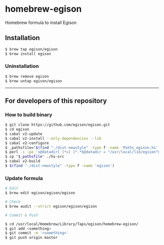 # homebrew-egison
Homebrew formula to install Egison

## Installation

```sh
$ brew tap egison/egison
$ brew install egison
```

### Uninstallation

```sh
$ brew remove egison
$ brew untap egison/egison
```

* * *

## For developers of this repository

### How to build binary

```sh
$ git clone https://github.com/egison/egison.git
$ cd egison
$ cabal v2-update
$ cabal v2-install --only-dependencies --lib
$ cabal v2-configure
$ _pathsfile="$(find "./dist-newstyle" -type f -name 'Paths_egison.hs' | head -n 1)"
$ perl -i -pe 's@datadir[ ]*=[ ]*.*$@datadir = "/usr/local/lib/egison"@' "$_pathsfile"
$ cp "$_pathsfile" ./hs-src
$ cabal v2-build
$ $(find "./dist-newstyle" -type f -name 'egison')
```

### Update formula
```sh
# Edit
$ brew edit egison/egison/egison

# Check
$ brew audit --strict egison/egison/egison

# Commit & Push

$ cd /usr/local/Homebrew/Library/Taps/egison/homebrew-egison/
$ git add <something>
$ git commit -m '<something>'
$ git push origin master
```
